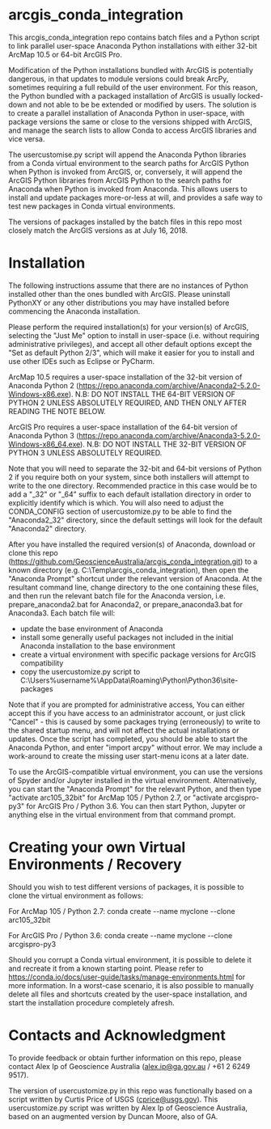 # arcgis_conda_integration
This arcgis_conda_integration repo contains batch files and a Python script to link parallel user-space Anaconda Python installations with either 32-bit ArcMap 10.5 or 64-bit ArcGIS Pro.

Modification of the Python installations bundled with ArcGIS is potentially dangerous, in that updates to module versions could break ArcPy, sometimes requiring a full rebuild of the user environment. For this reason, the Python bundled with a packaged installation of ArcGIS  is usually locked-down and not able to be be extended or modified by users. The solution is to create a parallel installation of Anaconda Python in user-space, with package versions the same or close to the versions shipped with ArcGIS, and manage the search lists to allow Conda to access ArcGIS libraries and vice versa.

The usercustomise.py script will append the Anaconda Python libraries from a Conda virtual environment to the search paths for ArcGIS Python when Python is invoked from ArcGIS, or, conversely, it will append the ArcGIS Python libraries from ArcGIS Python to the search paths for Anaconda when Python is invoked from Anaconda. This allows users to install and update packages more-or-less at will, and provides a safe way to test new packages in Conda virtual environments.

The versions of packages installed by the batch files in this repo most closely match the ArcGIS versions as at July 16, 2018.

# Installation
The following instructions assume that there are no instances of Python installed other than the ones bundled with ArcGIS. Please uninstall PythonXY or any other distributions you may have installed before commencing the Anaconda installation.

Please perform the required installation(s) for your version(s) of ArcGIS, selecting the "Just Me" option to install in user-space (i.e. without requiring administrative privileges), and accept all other default options except the "Set as default Python 2/3", which will make it easier for you to install and use other IDEs such as Eclipse or PyCharm.

ArcMap 10.5 requires a user-space installation of the 32-bit version of Anaconda Python 2 (https://repo.anaconda.com/archive/Anaconda2-5.2.0-Windows-x86.exe). N.B: DO NOT INSTALL THE 64-BIT VERSION OF PYTHON 2 UNLESS ABSOLUTELY REQUIRED, AND THEN ONLY AFTER READING THE NOTE BELOW.

ArcGIS Pro  requires a user-space installation of the 64-bit version of Anaconda Python 3 (https://repo.anaconda.com/archive/Anaconda3-5.2.0-Windows-x86_64.exe). N.B: DO NOT INSTALL THE 32-BIT VERSION OF PYTHON 3 UNLESS ABSOLUTELY REQUIRED.

Note that you will need to separate the 32-bit and 64-bit versions of Python 2 if you require both on your system, since both installers will attempt to write to the one directory. Recommended practice in this case would be to add a "_32" or "_64" suffix to each default istallation directory in order to explicitly identify which is which. You will also need to adjust the CONDA_CONFIG section of usercustomize.py to be able to find the "Anaconda2_32" directory, since the default settings will look for the default "Anaconda2" directory.

After you have installed the required version(s) of Anaconda, download or clone this repo (https://github.com/GeoscienceAustralia/arcgis_conda_integration.git) to a known directory (e.g. C:\Temp\arcgis_conda_integration), then open the "Anaconda Prompt" shortcut under the relevant version of Anaconda. At the resultant command line, change directory to the one containing these files, and then run the relevant batch file for the Anaconda version, i.e. prepare_anaconda2.bat for Anaconda2, or prepare_anaconda3.bat for Anaconda3. Each batch file will:
- update the base environment of Anaconda
- install some generally useful packages not included in the initial Anaconda installation to the base environment
- create a virtual environment with specific package versions for ArcGIS compatibility
- copy the usercustomize.py script to C:\Users\%username%\AppData\Roaming\Python\Python36\site-packages

Note that if you are prompted for administrative access, You can either accept this if you have access to an administrator account, or just click "Cancel" - this is caused by some packages trying (erroneously) to write to the shared startup menu, and will not affect the actual installations or updates. Once the script has completed, you should be able to start the Anaconda Python, and enter "import arcpy" without error. We may include a work-around to create the missing user start-menu icons at a later date.

To use the ArcGIS-compatible virtual environment, you can use the versions of Spyder and/or Jupyter installed in the virtual environment. Alternatively, you can start the "Anaconda Prompt" for the relevant Python, and then type "activate arc105_32bit" for ArcMap 105 / Python 2.7, or "activate arcgispro-py3" for ArcGIS Pro / Python 3.6. You can then start Python, Jupyter or anything else in the virtual environment from that command prompt.

# Creating your own Virtual Environments / Recovery
Should you wish to test different versions of packages, it is possible to clone the virtual environment as follows:

For ArcMap 105 / Python 2.7:
	conda create --name myclone --clone arc105_32bit 
	
For ArcGIS Pro / Python 3.6:
	conda create --name myclone --clone arcgispro-py3  

Should you corrupt a Conda virtual environment, it is possible to delete it and recreate it from a known starting point. Please refer to https://conda.io/docs/user-guide/tasks/manage-environments.html for more information. In a worst-case scenario, it is also possible to manually delete all files and shortcuts created by the user-space installation, and start the installation procedure completely afresh.

# Contacts and Acknowledgment
To provide feedback or obtain further information on this repo, please contact Alex Ip of Geoscience Australia (alex.ip@ga.gov.au / +61 2 6249 9517).

The version of usercustomize.py in this repo was functionally based on a script written by Curtis Price of USGS (cprice@usgs.gov).
This usercustomize.py script was written by Alex Ip of Geoscience Australia, based on an augmented version by Duncan Moore, also of GA.